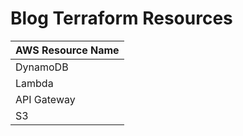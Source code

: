 # Blog Terraform Resources

| AWS Resource Name   |
| :-------------      |
| DynamoDB            |   
| Lambda              |
| API Gateway         |
| S3                  |
      
